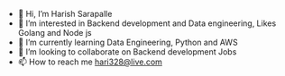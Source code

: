- 👋 Hi, I’m Harish Sarapalle
- 👀 I’m interested in Backend development and Data engineering, Likes Golang and Node js
- 🌱 I’m currently learning Data Engineering, Python and AWS
- 💞️ I’m looking to collaborate on Backend development Jobs
- 📫 How to reach me hari328@live.com

<!---
hari328/hari328 is a ✨ special ✨ repository because its `README.md` (this file) appears on your GitHub profile.
You can click the Preview link to take a look at your changes.
--->
